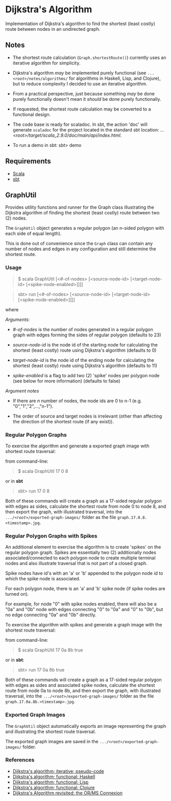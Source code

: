 Dijkstra's Algorithm
====================

Implementation of Dijkstra's algorithm to find the shortest (least costly) route between nodes in an undirected graph.

Notes
-----
- The shortest route calculation (<code>Graph.shortestRoute()</code>) currently uses an iterative algorithm for simplicity.

- Dijkstra's algorithm *may* be implemented purely functional (see <code>...*\<root\>*/notes/algorithms/</code> for algorithms in Haskell, Lisp, and Clojure), but to reduce complexity I decided to use an iterative algorithm.

- From a practical perspective, just because something *may* be done purely functionally doesn't mean it *should* be done purely functionally.

- If requested, the shortest route calculation may be converted to a functional design.

- The code base is ready for scaladoc.  In sbt, the action 'doc' will generate <code>scaladoc</code> for the project located in the standard sbt location:
*...\<root\>/target/scala_2.9.0/doc/main/api/index.html*.

- To run a demo in sbt: sbt\> demo


Requirements
------------
- [Scala](http://www.scala-lang.org)
- [sbt](http://code.google.com/p/simple-build-tool/)
 
GraphUtil
---------

Provides utility functions and runner for the Graph class illustrating the Dijkstra algorithm of finding the shortest (least costly) route between two (2) nodes.

The <code>GraphUtil</code> object generates a regular polygon (an n-sided polygon with each side of equal length).

This is done out of convenience since the <code>Graph</code> class can contain any number of nodes and edges in any configuration and still determine the shortest route.

### Usage

> $ scala GraphUtil \[\<#-of-nodes\> \[\<source-node-id\> \[\<target-node-id\> \[\<spike-node-enabled\>\]\]\]\]

> sbt> run \[\<#-of-nodes\> \[\<source-node-id\> \[\<target-node-id\> \[\<spike-node-enabled\>\]\]\]\]

where

*Arguments:*

- *#-of-nodes* is the number of nodes generated in a regular polygon graph with edges forming the sides of regular polygon (defaults to 23)

- *source-node-id* is the node id of the starting node for calculating the shortest (least costly) route using Dijkstra's algorithm (defaults to 0)

- *target-node-id* is the node id of the ending node for calculating the shortest (least costly) route using Dijkstra's algorithm (defaults to 11)

- *spike-enabled* is a flag to add two (2) 'spike' nodes per polygon node (see below for more information) (defaults to false)

*Argument notes*

- If there are *n* number of nodes, the node ids are 0 to n-1 (e.g. "0","1","2",...,"n-1").

- The order of source and target nodes is irrelevant (other than affecting the direction of the shortest route (if any exist)).

### Regular Polygon Graphs

To exercise the algorithm and generate a exported graph image with shortest route traversal:

from command-line:
> $ scala GraphUtil 17 0 8

or in **sbt**
> sbt> run 17 0 8

Both of these commands will create a graph as a 17-sided regular polygon with edges as sides, calculate the
shortest route from node 0 to node 8, and then export the graph, with illustrated traversal, into the
<code>.../*\<root\>*/exported-graph-images/</code> folder as the file <code>graph.17.0.8.\<timestamp\>.jpg</code>.


### Regular Polygon Graphs with Spikes

An additional element to exercise the algorithm is to create 'spikes' on the regular polygon graph.  Spikes are
essentially two (2) additionally nodes associated/connected to each polygon node to create multiple terminal
nodes and also illustrate traversal that is not part of a closed graph.

Spike nodes have id's with an 'a' or 'b' appended to the polygon node id to which the spike node is associated.

For each polygon node, there is an 'a' and 'b' spike node (if spike nodes are turned on).

For example, for
node "0" with spike nodes enabled, there will also be a "0a" and "0b" node with edges connecting "0" to "0a"
and "0" to "0b", but no edge connecting "0a" and "0b" directly.

To exercise the algorithm with spikes and generate a graph image with the shortest route traversal:

from command-line:

> $ scala GraphUtil 17 0a 8b true

or in **sbt**:

> sbt> run 17 0a 8b true

Both of these commands will create a graph as a 17-sided regular polygon with edges as sides and associated spike
nodes, calculate the shortest route from node 0a to node 8b, and then export the graph, with illustrated traversal,
into the <code>.../*\<root\>*/exported-graph-images/</code> folder as the file <code>graph.17.0a.8b.\<timestamp\>.jpg</code>.

### Exported Graph Images

The <code>GraphUtil</code> object automatically exports an image representing the graph and illustrating the shortest route traversal.

The exported graph images are saved in the <code>.../*\<root\>*/exported-graph-images/</code> folder.

### References

- [Dijkstra's algorithm; iterative; pseudo-code](http://en.wikipedia.org/wiki/Dijkstra%27s_algorithm)
- [Dijkstra's algorithm; functional; Haskell](http://hackage.haskell.org/packages/archive/fgl/5.4.2.2/doc/html/src/Data-Graph-Inductive-Query-SP.html)
- [Dijkstra's algorithm; functional; Lisp](http://hyperlogic.wordpress.com/2010/12/07/dijkstras-algorithm-in-lisp/)
- [Dijkstra's algorithm; functional; Clojure](http://snipplr.com/view.php?codeview&id=22183)
- [Dijkstra's Algorithm revisited: the OR/MS Connexion](http://www.ifors.ms.unimelb.edu.au/tutorial/dijkstra_new/index.html)
